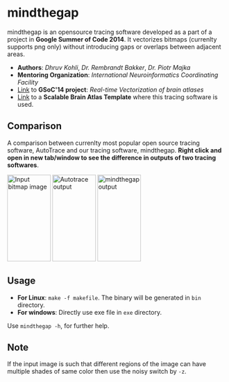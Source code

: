**mindthegap**
=============

mindthegap is an opensource tracing software developed as a part of a project in **Google Summer of Code 2014**. It vectorizes bitmaps (currenlty supports png only) without introducing gaps or overlaps between adjacent areas.

- **Authors**: *Dhruv Kohli*, *Dr. Rembrandt Bakker*, *Dr. Piotr Majka*
- **Mentoring Organization**: *International Neuroinformatics Coordinating Facility*
- [Link](https://github.com/chiggum/Vectorization-of-brain-atlases) to **GSoC'14 project**: *Real-time Vectorization of brain atlases*
- [Link](https://scalablebrainatlas.incf.org/macaque/DB09) to a **Scalable Brain Atlas Template** where this tracing software is used.

Comparison
------------
A comparison between currenlty most popular open source tracing software, AutoTrace and our tracing software, mindthegap. **Right click and open in new tab/window to see the difference in outputs of two tracing softwares**.

<img src="https://chiggum.github.io/mindthegap/docs/atlas_219.png" alt="Input bitmap image" width="100" height="200"/>
<img src="https://chiggum.github.io/mindthegap/docs/output.svg" alt="Autotrace output" width="100" height="200"/>
<img src="https://chiggum.github.io/mindthegap/docs/mindthegap.svg" alt="mindthegap output" width="100" height="200"/>

Usage
-------
- **For Linux**: `make -f makefile`. The binary will be generated in `bin` directory.
- **For windows**: Directly use exe file in `exe` directory.

Use `mindthegap -h`, for further help.

**Note**
-----
If the input image is such that different regions of the image can have multiple shades of same color then use the noisy switch by `-z`.